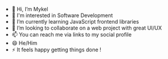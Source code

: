 - 👋 Hi, I’m Mykel
- 👀 I'm interested in Software Development 
- 🌱 I’m currently learning JavaScript frontend libraries
- 💞️ I’m looking to collaborate on a web project with great UI/UX
- 📫 You can reach me via links to my social profile 
- 😄 He/Him
- ⚡ It feels happy getting things done !

<!---
Desp001/Desp001 is a ✨ special ✨ repository because its `README.md` (this file) appears on your GitHub profile.
You can click the Preview link to take a look at your changes.
--->
